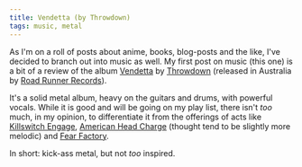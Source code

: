 ```yaml
---
title: Vendetta (by Throwdown)
tags: music, metal
---
```


As I'm on a roll of posts about anime, books, blog-posts and the like, I've
decided to branch out into music as well. My first post on music (this one) is
a bit of a review of the album [Vendetta][1] by [Throwdown][2] (released in
Australia by [Road Runner Records][3]).

It's a solid metal album, heavy on the guitars and drums, with powerful vocals.
While it is good and will be going on my play list, there isn't *too* much, in
my opinion, to differentiate it from the offerings of acts like [Killswitch
Engage][4], [American Head Charge][5] (thought tend to be slightly more
melodic) and [Fear Factory][6].

In short: kick-ass metal, but not *too* inspired.

[1]: http://www.trustkill.com/webstore/music.php?id=725
[2]: http://www.roadrunnerrecords.com.au/artists/Throwdown/
[3]: http://www.roadrunnerrecords.com.au/
[4]: http://www.killswitchengage.com/
[5]: http://www.headcharge.com/
[6]: http://www.fearfactory.com/
